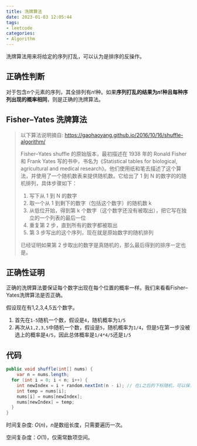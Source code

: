 ```yaml
---
title: 洗牌算法
date: 2023-01-03 12:05:44
tags:
- leetcode
categories:
- Algorithm
---
```


洗牌算法用来将给定的序列打乱，可以认为是排序的反操作。

## 正确性判断

对于包含$n$个元素的序列，其全排列有$n!$种。如果**序列打乱的结果为$n!$种且每种序列出现的概率相同**，则是正确的洗牌算法。

## Fisher–Yates 洗牌算法

> 以下算法说明摘自: https://gaohaoyang.github.io/2016/10/16/shuffle-algorithm/
>
> Fisher–Yates shuffle 的原始版本，最初描述在 1938 年的 Ronald Fisher和 Frank Yates 写的书中，书名为《Statistical tables for biological, agricultural and medical research》。他们使用纸和笔去描述了这个算法，并使用了一个随机数表来提供随机数。它给出了 1 到 N 的数字的的随机排列，具体步骤如下：
>
> 1. 写下从 1 到 N 的数字
> 2. 取一个从 1 到剩下的数字（包括这个数字）的随机数 k
> 3. 从低位开始，得到第 k 个数字（这个数字还没有被取出），把它写在独立的一个列表的最后一位
> 4. 重复第 2 步，直到所有的数字都被取出
> 5. 第 3 步写出的这个序列，现在就是原始数字的随机排列
>
> 已经证明如果第 2 步取出的数字是真随机的，那么最后得到的排序一定也是。

## 正确性证明

正确的洗牌算法要保证每个数字出现在每个位置的概率一样。我们来看看Fisher–Yates洗牌算法是否正确。

假设现在有1,2,3,4,5五个数字。

1. 首先在`1-5`随机一个数，假设是`4`，随机概率为`1/5`
2. 再次从`1,2,3,5`中随机一个数，假设是`5`，随机概率为`1/4`，但是`5`在第一步没被选上的概率是`4/5`，因此总体概率是`1/4*4/5`还是`1/5`

## 代码

```java
public void shuffle(int[] nums) {
	var n = nums.length;
  for (int i = 0; i < n; i++) {
  	int newIndex = i + random.nextInt(n - i); // 在i之后的下标随机，可以保证不会随机到i前面的
    int temp = nums[i];
    nums[i] = nums[newIndex];
    nums[newIndex] = temp;
  }
}
```

时间复杂度: $O(n)$，$n$是数组长度，只需要遍历一次。

空间复杂度：$O(1)$，仅需常数项空间。

